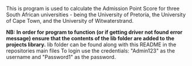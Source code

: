 This is program is used to calculate the Admission Point Score for three South African universities - being the University of Pretoria, the University of Cape Town, and the University of Witwaterstrand.

**NB: In order for program to function (or if getting driver not found error message) ensure that the contents of the lib folder are added to the projects library.**
lib folder can be found along with this README in the repositories main files
To login use the credentials: "Admin123" as the username and "Password1" as the password.
